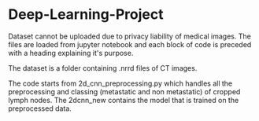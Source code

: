 # Deep-Learning-Project

Dataset cannot be uploaded due to privacy liability of medical images. The files are loaded from jupyter notebook and each block of code is preceded with a heading explaining it's purpose.

The dataset is a folder containing .nrrd files of CT images.

The code starts from 2d_cnn_preprocessing.py which handles all the preprocessing and classing (metastatic and non metastatic) of cropped lymph nodes.
The 2dcnn_new contains the model that is trained on the preprocessed data.


